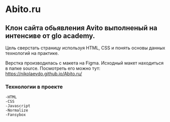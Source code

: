 # Abito.ru

## Клон сайта обьявления Avito выполненый на интенсиве от glo academy.

Цель сверстать страницу используя HTML, CSS и понять основы данных технологий на практике.

Верстка производилась с макета на Figma. Исходный макет находиться в папке source.
Посмотреть его можно тут:
https://nikolaevdo.github.io/Abito.ru/

### Технологии в проекте
    -HTML
    -CSS
    -Javascript
    -Normalize
    -Fansybox
